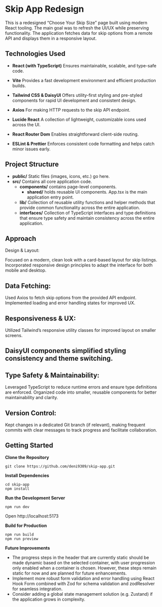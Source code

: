 # Skip App Redesign
This is a redesigned “Choose Your Skip Size” page built using modern React tooling. The main goal was to refresh the UI/UX while preserving functionality. The application fetches data for skip options from a remote API and displays them in a responsive layout.

## Technologies Used
- **React (with TypeScript)**
Ensures maintainable, scalable, and type-safe code.

- **Vite**
Provides a fast development environment and efficient production builds.

- **Tailwind CSS & DaisyUI**
Offers utility-first styling and pre-styled components for rapid UI development and consistent design.

- **Axios**
For making HTTP requests to the skip API endpoint.

- **Lucide React**
A collection of lightweight, customizable icons used across the UI.

- **React Router Dom**
Enables straightforward client-side routing.

- **ESLint & Prettier**
Enforces consistent code formatting and helps catch minor issues early.

## Project Structure
- **public/**
    Static files (images, icons, etc.) go here.
- **src/** Contains all core application code.
    - **components/** contains page-level components.
      - **shared/** holds reusable UI components.
    App.tsx is the main application entry point.
    - **lib/**
    Collection of reusable utility functions and helper methods that provide common functionality across the entire application.
    - **interfaces/**
    Collection of TypeScript interfaces and type definitions that ensure type safety and maintain consistency across the entire application.

## Approach
Design & Layout:

Focused on a modern, clean look with a card-based layout for skip listings.
Incorporated responsive design principles to adapt the interface for both mobile and desktop.

## Data Fetching:

Used Axios to fetch skip options from the provided API endpoint.
Implemented loading and error handling states for improved UX.

## Responsiveness & UX:

Utilized Tailwind’s responsive utility classes for improved layout on smaller screens.
## DaisyUI components simplified styling consistency and theme switching.

## Type Safety & Maintainability:

Leveraged TypeScript to reduce runtime errors and ensure type definitions are enforced.
Organized code into smaller, reusable components for better maintainability and clarity.

## Version Control:

Kept changes in a dedicated Git branch (if relevant), making frequent commits with clear messages to track progress and facilitate collaboration.


## Getting Started

**Clone the Repository**
```
git clone https://github.com/deni9309/skip-app.git
````

**Install Dependencies**
```
cd skip-app
npm install
```

**Run the Development Server**

```
npm run dev
```
Open http://localhost:5173

**Build for Production**
```
npm run build
npm run preview
```

**Future Improvements**

- The progress steps in the header that are currently static should be made dynamic based on the selected container, with user progression only enabled when a container is chosen. However, these steps remain static for now and are planned for future enhancements.
- Implement more robust form validation and error handling using React Hook Form combined with Zod for schema validation and zodResolver for seamless integration.
- Consider adding a global state management solution (e.g. Zustand) if the application grows in complexity.


